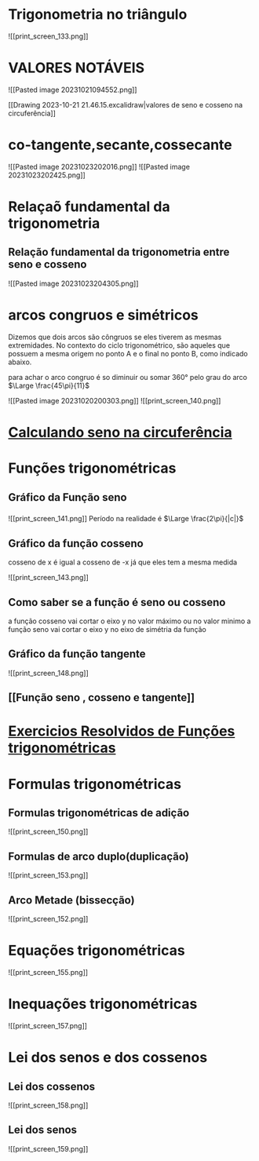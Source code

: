 
# Trigonometria no triângulo

![[print_screen_133.png]]
# VALORES NOTÁVEIS

![[Pasted image 20231021094552.png]]

[[Drawing 2023-10-21 21.46.15.excalidraw|valores de seno e cosseno na circuferência]]

# co-tangente,secante,cossecante

![[Pasted image 20231023202016.png]]
![[Pasted image 20231023202425.png]]

# Relaçaõ fundamental da trigonometria
## Relação fundamental da trigonometria entre seno e cosseno

![[Pasted image 20231023204305.png]]

# arcos congruos e simétricos

Dizemos que dois arcos são côngruos se eles tiverem as mesmas extremidades. No contexto do ciclo trigonométrico, são aqueles que possuem a mesma origem no ponto A e o final no ponto B, como indicado abaixo.

para achar o arco congruo é so diminuir ou somar  360° pelo grau do arco
$\Large \frac{45\pi}{11}$


![[Pasted image 20231020200303.png]]
![[print_screen_140.png]]


# [Calculando seno na circuferência](https://www.youtube.com/watch?v=o0mC7VwnZnI&list=PLEfwqyY2ox86JU-fviQa08fMH67W6oAKo&index=8)

# Funções trigonométricas

## Gráfico da Função seno

### 
![[print_screen_141.png]]
Período na realidade é $\Large \frac{2\pi}{|c|}$
## Gráfico da função cosseno

cosseno de x é igual a cosseno de -x já que eles tem a mesma medida


![[print_screen_143.png]]





## Como saber se a função é seno ou cosseno
a função cosseno vai cortar o eixo y no valor máximo ou  no valor minimo
a função seno vai cortar o eixo y no eixo de simétria da função
## Gráfico da função tangente

![[print_screen_148.png]]
## [[Função seno , cosseno e tangente]]

# [Exercicios Resolvidos de Funções trigonométricas](https://www.youtube.com/watch?v=T-PoZNSp6lM)
# Formulas trigonométricas

## Formulas trigonométricas de adição

![[print_screen_150.png]]

## Formulas de arco duplo(duplicação)


![[print_screen_153.png]]



## Arco Metade (bissecção)
![[print_screen_152.png]]


# Equações trigonométricas

![[print_screen_155.png]]


# Inequações trigonométricas

![[print_screen_157.png]]
# Lei dos senos e dos cossenos

## Lei dos cossenos

![[print_screen_158.png]]




## Lei dos senos

![[print_screen_159.png]]


